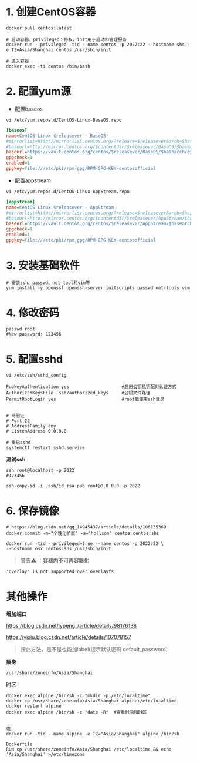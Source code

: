 

# 1. 创建CentOS容器

```shell
docker pull centos:latest

# 启动容器，privileged：特权，init用于启动和管理服务
docker run --privileged -tid --name centos -p 2022:22 --hostname shs -e TZ=Asia/Shanghai centos /usr/sbin/init

# 进入容器
docker exec -ti centos /bin/bash
```



# 2. 配置yum源

- 配置baseos

```shell
vi /etc/yum.repos.d/CentOS-Linux-BaseOS.repo
```

```ini
[baseos]
name=CentOS Linux $releasever - BaseOS
#mirrorlist=http://mirrorlist.centos.org/?release=$releasever&arch=$basearch&repo=BaseOS&infra=$infra
#baseurl=http://mirror.centos.org/$contentdir/$releasever/BaseOS/$basearch/os/
baseurl=https://vault.centos.org/centos/$releasever/BaseOS/$basearch/os/
gpgcheck=1
enabled=1
gpgkey=file:///etc/pki/rpm-gpg/RPM-GPG-KEY-centosofficial
```

- 配置appstream

```shell
vi /etc/yum.repos.d/CentOS-Linux-AppStream.repo
```

```ini
[appstream]
name=CentOS Linux $releasever - AppStream
#mirrorlist=http://mirrorlist.centos.org/?release=$releasever&arch=$basearch&repo=AppStream&infra=$infra
#baseurl=http://mirror.centos.org/$contentdir/$releasever/AppStream/$basearch/os/
baseurl=https://vault.centos.org/centos/$releasever/AppStream/$basearch/os/
gpgcheck=1
enabled=1
gpgkey=file:///etc/pki/rpm-gpg/RPM-GPG-KEY-centosofficial
```



# 3. 安装基础软件

```shell
# 安装ssh、passwd、net-tool和vim等
yum install -y openssl openssh-server initscripts passwd net-tools vim
```



# 4. 修改密码

```shell
passwd root
#New password: 123456
```



# 5. 配置sshd

```shell
vi /etc/ssh/sshd_config
```

```shell
PubkeyAuthentication yes 					#启用公钥私钥配对认证方式
AuthorizedKeysFile .ssh/authorized_keys 	#公钥文件路径
PermitRootLogin yes 						#root能使用ssh登录


# 待验证
# Port 22
# AddressFamily any
# ListenAddress 0.0.0.0
```

```shell
# 重启sshd
systemctl restart sshd.service
```

**测试ssh**

```shell
ssh root@localhost -p 2022
#123456

ssh-copy-id -i .ssh/id_rsa.pub root@0.0.0.0 -p 2022
```



# 6. 保存镜像

```shell
# https://blog.csdn.net/qq_14945437/article/details/106135369
docker commit -m="个性化扩展" -a="hollson" centos centos:shs
```

```shell
docker run -tid --privileged=true --name centos -p 2022:22 \
--hostname osx centos:shs /usr/sbin/init
```



> 警告⚠️ ：**容器内不可再容器化**

```shell
'overlay' is not supported over overlayfs
```



# 其他操作

**增加端口**

https://blog.csdn.net/lypeng_/article/details/98176138

https://yixiu.blog.csdn.net/article/details/107078157

> 按此方法，是不是也能加label(提示默认密码 default_password)



**瘦身**

```shell
/usr/share/zoneinfo/Asia/Shanghai
```



时区

```shell
docker exec alpine /bin/sh -c "mkdir -p /etc/localtime"
docker cp /usr/share/zoneinfo/Asia/Shanghai alpine:/etc/localtime
docker restart alpine
docker exec alpine /bin/sh -c "date -R"  #查看时间和时区


或
docker run -tid --name alpine -e TZ="Asia/Shanghai" alpine /bin/sh

Dockerfile
RUN cp /usr/share/zoneinfo/Asia/Shanghai /etc/localtime && echo 'Asia/Shanghai' >/etc/timezone
```

